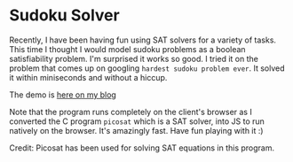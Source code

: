 # Sudoku Solver

Recently, I have been having fun using SAT solvers for a variety of tasks. This time I
thought I would model sudoku problems as a boolean satisfiability problem. I'm surprised
it works so good. I tried it on the problem that comes up on googling `hardest sudoku
problem ever`. It solved it within miniseconds and without a hiccup.

The demo is [here on my blog](http://sudoku.varstack.com)

Note that the program runs completely on the client's browser as I converted the C
program `picosat` which is a SAT solver, into JS to run natively on the browser.
It's amazingly fast. Have fun playing with it :)

Credit: Picosat has been used for solving SAT equations in this program.
